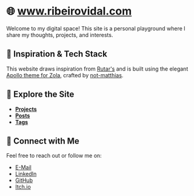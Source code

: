 # 🌐 www.ribeirovidal.com

Welcome to my digital space! This site is a personal playground where I share my thoughts, projects, and interests.

## 🎨 Inspiration & Tech Stack

This website draws inspiration from [Rutar's](https://rutar.org/) and is built using the elegant [Apollo theme for Zola](https://www.getzola.org/themes/apollo/), crafted by [not-matthias](https://github.com/not-matthias).

## 🧭 Explore the Site

- **[Projects](https://ribeirovidal.com/projects)**
- **[Posts](https://ribeirovidal.com/posts)**
- **[Tags](https://ribeirovidal.com/tags)**

## 🔗 Connect with Me

Feel free to reach out or follow me on:

- [E-Mail](mailto:matheus@ribeirovidal.com)
- [LinkedIn](https://www.linkedin.com/in/matheusribeirovidal)
- [GitHub](https://github.com/ChurroGelato)
- [Itch.io](https://churrogelato.itch.io/)
